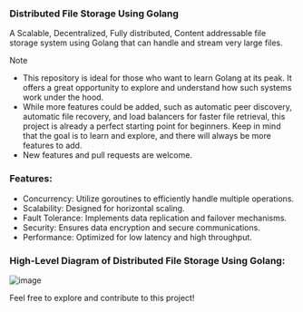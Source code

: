 ### Distributed File Storage Using Golang 
A Scalable, Decentralized, Fully distributed, Content addressable file storage system using Golang that can handle and stream very large files.

> [!NOTE]
>- This repository is ideal for those who want to learn Golang at its peak. It offers a great opportunity to explore and understand how such systems work under the hood.
>- While more features could be added, such as automatic peer discovery, automatic file recovery, and load balancers for faster file retrieval, this project is already a perfect starting point for beginners. Keep in mind that the goal is to learn and explore, and there will always be more features to add.
>- New features and pull requests are welcome.

### Features:
- Concurrency: Utilize goroutines to efficiently handle multiple operations.
- Scalability: Designed for horizontal scaling.
- Fault Tolerance: Implements data replication and failover mechanisms.
- Security: Ensures data encryption and secure communications.
- Performance: Optimized for low latency and high throughput.

### High-Level Diagram of Distributed File Storage Using Golang:
![image](https://github.com/user-attachments/assets/7405a81a-bbed-44cd-a09e-0e3d443ba87f)

Feel free to explore and contribute to this project!

